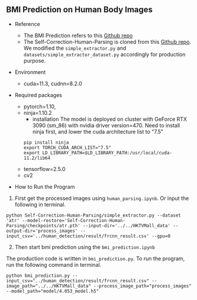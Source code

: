 ## BMI Prediction on Human Body Images
- Reference
    - The BMI Prediction refers to this [Github repo](https://github.com/atoms18/BMI-prediction-from-Human-Photograph)
    - The Self-Correction-Human-Parsing is cloned from this [Github repo](https://github.com/PeikeLi/Self-Correction-Human-Parsing). We modified the `simple_extractor.py` and `datasets/simple_extractor_dataset.py` accordingly for production purpose.

- Environment
    - cuda=11.3, cudnn=8.2.0

- Required packages
    - pytorch=1.10, 
    - ninja=1.10.2
        - installation
        The model is deployed on cluster with GeForce RTX 3090 (sm_86) with nvidia driver version=470. Need to install ninja first, and lower the cuda architecture list to "7.5"
        ```
        pip install ninja
        export TORCH_CUDA_ARCH_LIST="7.5"
        export LD_LIBRARY_PATH=$LD_LIBRARY_PATH:/usr/local/cuda-11.2/lib64
        ```
    - tensorflow=2.5.0
    - cv2

- How to Run the Program

1. First get the processed images using `human_parsing.ipynb`. Or input the following in terminal.

```
python Self-Correction-Human-Parsing/simple_extractor.py --dataset 'atr' --model-restore='Self-Correction-Human-Parsing/checkpoints/atr.pth' --input-dir='../../HKTVMall_data' --output-dir='process_images' --input_csv='../human_detection/result/frcnn_result.csv' --gpu=0 
```

2. Then start bmi prediction using the `bmi_prediction.ipynb`

The production code is written in `bmi_prediction.py`. To run the program, run the following command in terminal.

```
python bmi_prediction.py --input_csv="../human_detection/result/frcnn_result.csv" --image_path="../../HKTVMall_data" --process_image_path="process_images" --model_path="model/4.053_model.h5"
```
